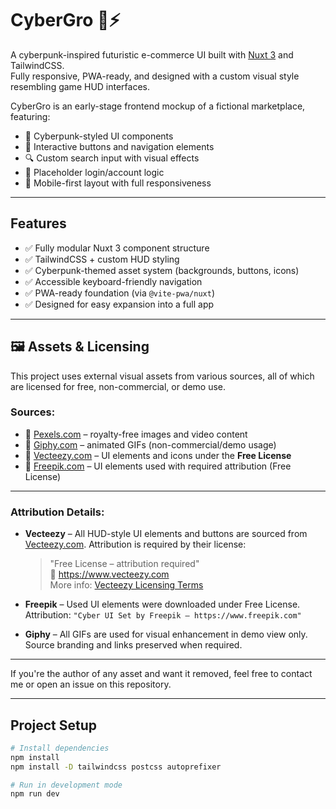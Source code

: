 # CyberGro 🛒⚡

A cyberpunk-inspired futuristic e-commerce UI built with [Nuxt 3](https://nuxt.com/) and TailwindCSS.  
Fully responsive, PWA-ready, and designed with a custom visual style resembling game HUD interfaces.

CyberGro is an early-stage frontend mockup of a fictional marketplace, featuring:

- 💾 Cyberpunk-styled UI components
- 🎯 Interactive buttons and navigation elements
- 🔍 Custom search input with visual effects
- 🔐 Placeholder login/account logic
- 📱 Mobile-first layout with full responsiveness

---

## Features

- ✅ Fully modular Nuxt 3 component structure
- ✅ TailwindCSS + custom HUD styling
- ✅ Cyberpunk-themed asset system (backgrounds, buttons, icons)
- ✅ Accessible keyboard-friendly navigation
- ✅ PWA-ready foundation (via `@vite-pwa/nuxt`)
- ✅ Designed for easy expansion into a full app

---

## 🖼️ Assets & Licensing

This project uses external visual assets from various sources, all of which are licensed for free, non-commercial, or demo use.

### Sources:
- 🔗 [Pexels.com](https://www.pexels.com) – royalty-free images and video content  
- 🔗 [Giphy.com](https://giphy.com) – animated GIFs (non-commercial/demo usage)  
- 🔗 [Vecteezy.com](https://www.vecteezy.com) – UI elements and icons under the **Free License**  
- 🔗 [Freepik.com](https://www.freepik.com) – UI elements used with required attribution (Free License)

---

### Attribution Details:

- **Vecteezy** – All HUD-style UI elements and buttons are sourced from [Vecteezy.com](https://www.vecteezy.com/). Attribution is required by their license:
  > "Free License – attribution required"  
  🔗 https://www.vecteezy.com  
  More info: [Vecteezy Licensing Terms](https://support.vecteezy.com/hc/en-us/articles/360020576472-New-Vecteezy-Licensing)

- **Freepik** – Used UI elements were downloaded under Free License.  
  Attribution: `"Cyber UI Set by Freepik – https://www.freepik.com"`

- **Giphy** – All GIFs are used for visual enhancement in demo view only. Source branding and links preserved when required.

---

If you're the author of any asset and want it removed, feel free to contact me or open an issue on this repository.

---

## Project Setup

```bash
# Install dependencies
npm install
npm install -D tailwindcss postcss autoprefixer

# Run in development mode
npm run dev
